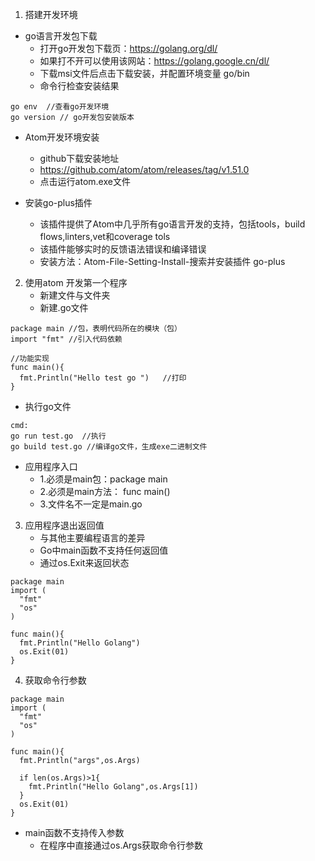1. 搭建开发环境

- go语言开发包下载
  - 打开go开发包下载页：https://golang.org/dl/
  - 如果打不开可以使用该网站：https://golang.google.cn/dl/
  - 下载msi文件后点击下载安装，并配置环境变量 go/bin
  - 命令行检查安装结果

~~~
go env  //查看go开发环境
go version // go开发包安装版本
~~~

- Atom开发环境安装
  - github下载安装地址
  - https://github.com/atom/atom/releases/tag/v1.51.0
  - 点击运行atom.exe文件

- 安装go-plus插件
  - 该插件提供了Atom中几乎所有go语言开发的支持，包括tools，build flows,linters,vet和coverage tols
  - 该插件能够实时的反馈语法错误和编译错误
  - 安装方法：Atom-File-Setting-Install-搜索并安装插件 go-plus

2. 使用atom 开发第一个程序
   - 新建文件与文件夹
   - 新建.go文件

~~~
package main //包，表明代码所在的模块（包）
import "fmt" //引入代码依赖

//功能实现
func main(){
  fmt.Println("Hello test go ")   //打印
}
~~~
- 执行go文件

~~~
cmd:
go run test.go  //执行
go build test.go //编译go文件，生成exe二进制文件
~~~

- 应用程序入口
  - 1.必须是main包：package main
  - 2.必须是main方法： func main()
  - 3.文件名不一定是main.go

3. 应用程序退出返回值
   - 与其他主要编程语言的差异
   - Go中main函数不支持任何返回值
   - 通过os.Exit来返回状态

~~~
package main
import (
  "fmt"
  "os"
)

func main(){
  fmt.Println("Hello Golang")
  os.Exit(01)
}
~~~

4. 获取命令行参数

~~~
package main
import (
  "fmt"
  "os"
)

func main(){
  fmt.Println("args",os.Args)

  if len(os.Args)>1{
    fmt.Println("Hello Golang",os.Args[1])
  }
  os.Exit(01)
}
~~~
- main函数不支持传入参数
  - 在程序中直接通过os.Args获取命令行参数